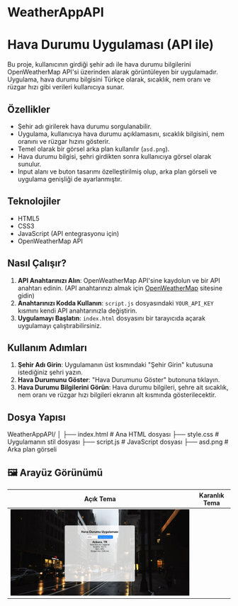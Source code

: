# WeatherAppAPI
# Hava Durumu Uygulaması (API ile)

Bu proje, kullanıcının girdiği şehir adı ile hava durumu bilgilerini OpenWeatherMap API'si üzerinden alarak görüntüleyen bir uygulamadır. Uygulama, hava durumu bilgisini Türkçe olarak, sıcaklık, nem oranı ve rüzgar hızı gibi verileri kullanıcıya sunar.

## Özellikler
- Şehir adı girilerek hava durumu sorgulanabilir.
- Uygulama, kullanıcıya hava durumu açıklamasını, sıcaklık bilgisini, nem oranını ve rüzgar hızını gösterir.
- Temel olarak bir görsel arka plan kullanılır (`asd.png`).
- Hava durumu bilgisi, şehri girdikten sonra kullanıcıya görsel olarak sunulur.
- Input alanı ve buton tasarımı özelleştirilmiş olup, arka plan görseli ve uygulama genişliği de ayarlanmıştır.

## Teknolojiler
- HTML5
- CSS3
- JavaScript (API entegrasyonu için)
- OpenWeatherMap API

## Nasıl Çalışır?
1. **API Anahtarınızı Alın**: OpenWeatherMap API'sine kaydolun ve bir API anahtarı edinin. (API anahtarınızı almak için [OpenWeatherMap](https://openweathermap.org/) sitesine gidin)
2. **Anahtarınızı Kodda Kullanın**: `script.js` dosyasındaki `YOUR_API_KEY` kısmını kendi API anahtarınızla değiştirin.
3. **Uygulamayı Başlatın**: `index.html` dosyasını bir tarayıcıda açarak uygulamayı çalıştırabilirsiniz.

## Kullanım Adımları
1. **Şehir Adı Girin**: Uygulamanın üst kısmındaki "Şehir Girin" kutusuna istediğiniz şehri yazın.
2. **Hava Durumunu Göster**: "Hava Durumunu Göster" butonuna tıklayın.
3. **Hava Durumu Bilgilerini Görün**: Hava durumu bilgileri, şehre ait sıcaklık, nem oranı ve rüzgar hızı bilgileri ekranın alt kısmında gösterilecektir.

## Dosya Yapısı
WeatherAppAPI/ │ 
├── index.html # Ana HTML dosyası 
├── style.css # Uygulamanın stil dosyası 
├── script.js # JavaScript dosyası 
├── asd.png # Arka plan görseli


## 🖼️ Arayüz Görünümü

| Açık Tema | Karanlık Tema |
|----------|----------------|
| ![light](docs/ss.png) | 
